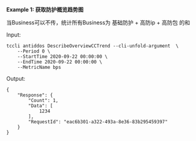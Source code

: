 **Example 1: 获取防护概览趋势图**

当Business可以不传，统计所有Business为 基础防护 + 高防ip + 高防包 的和

Input: 

```
tccli antiddos DescribeOverviewCCTrend --cli-unfold-argument  \
    --Period 0 \
    --StartTime 2020-09-22 00:00:00 \
    --EndTime 2020-09-22 00:00:00 \
    --MetricName bps
```

Output: 
```
{
    "Response": {
        "Count": 1,
        "Data": [
            1234
        ],
        "RequestId": "eac6b301-a322-493a-8e36-83b295459397"
    }
}
```

